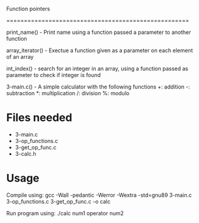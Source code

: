Function pointers

====================================================


print_name() - Print name using a function passed a parameter to another function


array_iterator() - Exectue a function given as a parameter on each element of an array


int_index() - search for an integer in an array, using a function passed as parameter to check if integer is found

3-main.c() - A simple calculator with the following functions
	+: addition
	-: subtraction
	*: multiplication
	/: division
	%: modulo

Files needed
=============
- 3-main.c
- 3-op_functions.c
- 3-get_op_func.c
- 3-calc.h

Usage
=========
Compile using: gcc -Wall -pedantic -Werror -Wextra -std=gnu89 3-main.c 3-op_functions.c 3-get_op_func.c -o calc

Run program using: ./calc num1 operator num2
